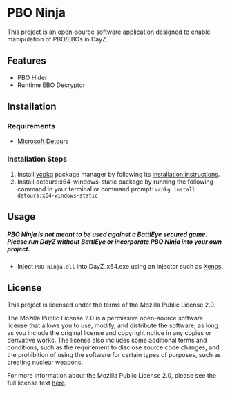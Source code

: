 # PBO Ninja

This project is an open-source software application designed to enable manipulation of PBO/EBOs in DayZ. 

## Features

- PBO Hider
- Runtime EBO Decryptor

## Installation

### Requirements

- [Microsoft Detours](https://github.com/microsoft/Detours)

### Installation Steps

1. Install [vcpkg](https://vcpkg.io/en/) package manager by following its [installation instructions](https://vcpkg.io/en/getting-started.html).
2. Install detours:x64-windows-static package by running the following command in your terminal or command prompt:
`vcpkg install detours:x64-windows-static`

## Usage

##### PBO Ninja is not meant to be used against a BattlEye secured game. Please run DayZ without BattlEye or incorporate PBO Ninja into your own project.
* Inject `PBO-Ninja.dll` into DayZ_x64.exe using an injector such as [Xenos](https://github.com/DarthTon/Xenos).


## License

This project is licensed under the terms of the Mozilla Public License 2.0.

The Mozilla Public License 2.0 is a permissive open-source software license that allows you to use, modify, and distribute the software, as long as you include the original license and copyright notice in any copies or derivative works. The license also includes some additional terms and conditions, such as the requirement to disclose source code changes, and the prohibition of using the software for certain types of purposes, such as creating nuclear weapons.

For more information about the Mozilla Public License 2.0, please see the full license text [here](https://www.mozilla.org/en-US/MPL/2.0/).